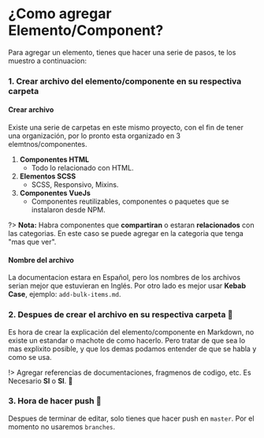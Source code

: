 # ¿Como agregar Elemento/Component?

Para agregar un elemento, tienes que hacer una serie de pasos, te los muestro a continuacion:

### 1. Crear archivo del elemento/componente en su respectiva carpeta

#### Crear archivo

Existe una serie de carpetas en este mismo proyecto, con el fin de tener una organización, por lo pronto esta organizado en 3 elemtnos/componentes.

1. **Componentes HTML**
    - Todo lo relacionado con HTML.
2. **Elementos SCSS**
    - SCSS, Responsivo, Mixins.
3. **Componentes VueJs**
    - Componentes reutilizables, componentes o paquetes que se instalaron desde NPM.

?> **Nota:** Habra componentes que **compartiran** o estaran **relacionados** con las categorias. En este caso se puede agregar en la categoria que tenga "mas que ver".

#### Nombre del archivo

La documentacion estara en Español, pero los nombres de los archivos serian mejor que estuvieran en Inglés. Por otro lado es mejor usar **Kebab Case**, ejemplo: `add-bulk-items.md`.


### 2. Despues de crear el archivo en su respectiva carpeta 🤘

Es hora de crear la explicación del elemento/componente en Markdown, no existe un estandar o machote de como hacerlo. Pero tratar de que sea lo mas explixito posible, y que los demas podamos entender de que se habla y como se usa.

!> Agregar referencias de documentaciones, fragmenos de codigo, etc. Es Necesario **SI** o **SI**. 💪

### 3. Hora de hacer push 👊

Despues de terminar de editar, solo tienes que hacer push en `master`. Por el momento no usaremos `branches`.